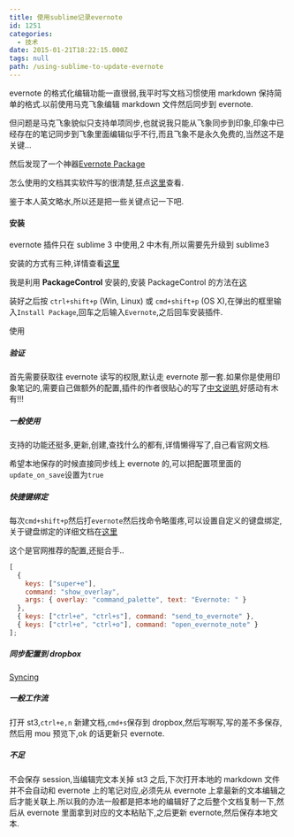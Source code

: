 ```yaml
---
title: 使用sublime记录evernote
id: 1251
categories:
  - 技术
date: 2015-01-21T18:22:15.000Z
tags: null
path: /using-sublime-to-update-evernote
---
```


evernote 的格式化编辑功能一直很弱,我平时写文档习惯使用 markdown 保持简单的格式.以前使用马克飞象编辑 markdown 文件然后同步到 evernote.

但问题是马克飞象貌似只支持单项同步,也就说我只能从飞象同步到印象,印象中已经存在的笔记同步到飞象里面编辑似乎不行,而且飞象不是永久免费的,当然这不是关键...

然后发现了一个神器[Evernote Package](https://packagecontrol.io/packages/Evernote)

怎么使用的文档其实软件写的很清楚,狂点[这里](https://github.com/bordaigorl/sublime-evernote/wiki/_pages)查看.

鉴于本人英文略水,所以还是把一些关键点记一下吧.

<!--more-->

#### 安装

evernote 插件只在 sublime 3 中使用,2 中木有,所以需要先升级到 sublime3

安装的方式有三种,详情查看[这里](https://github.com/bordaigorl/sublime-evernote/wiki/Installation)

我是利用 **PackageControl** 安装的,安装 PackageControl 的方法在[这](https://packagecontrol.io/installation#st3)

装好之后按 `ctrl+shift+p` (Win, Linux) 或 `cmd+shift+p` (OS X),在弹出的框里输入`Install Package`,回车之后输入`Evernote`,之后回车安装插件.

使用

##### 验证

首先需要获取往 evernote 读写的权限,默认走 evernote 那一套.如果你是使用印象笔记的,需要自己做额外的配置,插件的作者很贴心的写了[中文说明](https://github.com/bordaigorl/sublime-evernote/wiki/First-Use),好感动有木有!!!

##### 一般使用

支持的功能还挺多,更新,创建,查找什么的都有,详情懒得写了,自己看官网文档.

希望本地保存的时候直接同步线上 evernote 的,可以把配置项里面的`update_on_save`设置为`true`

##### 快捷键绑定

每次`cmd+shift+p`然后打`evernote`然后找命令略蛋疼,可以设置自定义的键盘绑定,关于键盘绑定的详细文档在[这里](http://docs.sublimetext.info/en/latest/customization/key_bindings.html)

这个是官网推荐的配置,还挺合手..

```js
[
  {
    keys: ["super+e"],
    command: "show_overlay",
    args: { overlay: "command_palette", text: "Evernote: " }
  },
  { keys: ["ctrl+e", "ctrl+s"], command: "send_to_evernote" },
  { keys: ["ctrl+e", "ctrl+o"], command: "open_evernote_note" }
];
```

##### 同步配置到 dropbox

[Syncing](https://packagecontrol.io/docs/syncing)

##### 一般工作流

打开 st3,`ctrl+e,n` 新建文档,`cmd+s`保存到 dropbox,然后写啊写,写的差不多保存,然后用 mou 预览下,ok 的话更新只 evernote.

##### 不足

不会保存 session,当编辑完文本关掉 st3 之后,下次打开本地的 markdown 文件并不会自动和 evernote 上的笔记对应,必须先从 evernote 上拿最新的文本编辑之后才能关联上.所以我的办法一般都是把本地的编辑好了之后整个文档复制一下,然后从 evernote 里面拿到对应的文本粘贴下,之后更新 evernote,然后保存本地文本.
